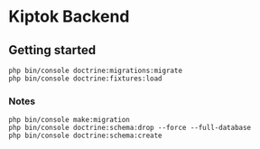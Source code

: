 # Kiptok Backend

## Getting started
```
php bin/console doctrine:migrations:migrate
php bin/console doctrine:fixtures:load
```


### Notes
```
php bin/console make:migration
php bin/console doctrine:schema:drop --force --full-database
php bin/console doctrine:schema:create

```  
